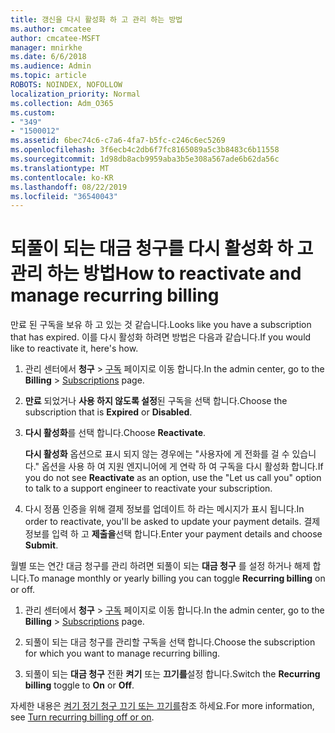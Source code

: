 ```yaml
---
title: 갱신을 다시 활성화 하 고 관리 하는 방법
ms.author: cmcatee
author: cmcatee-MSFT
manager: mnirkhe
ms.date: 6/6/2018
ms.audience: Admin
ms.topic: article
ROBOTS: NOINDEX, NOFOLLOW
localization_priority: Normal
ms.collection: Adm_O365
ms.custom:
- "349"
- "1500012"
ms.assetid: 6bec74c6-c7a6-4fa7-b5fc-c246c6ec5269
ms.openlocfilehash: 3f6ecb4c2db6f7fc8165089a5c3b8483c6b11558
ms.sourcegitcommit: 1d98db8acb9959aba3b5e308a567ade6b62da56c
ms.translationtype: MT
ms.contentlocale: ko-KR
ms.lasthandoff: 08/22/2019
ms.locfileid: "36540043"
---
```

# <a name="how-to-reactivate-and-manage-recurring-billing"></a><span data-ttu-id="901d2-102">되풀이 되는 대금 청구를 다시 활성화 하 고 관리 하는 방법</span><span class="sxs-lookup"><span data-stu-id="901d2-102">How to reactivate and manage recurring billing</span></span>

<span data-ttu-id="901d2-103">만료 된 구독을 보유 하 고 있는 것 같습니다.</span><span class="sxs-lookup"><span data-stu-id="901d2-103">Looks like you have a subscription that has expired.</span></span> <span data-ttu-id="901d2-104">이를 다시 활성화 하려면 방법은 다음과 같습니다.</span><span class="sxs-lookup"><span data-stu-id="901d2-104">If you would like to reactivate it, here's how.</span></span>
  
1. <span data-ttu-id="901d2-105">관리 센터에서 **청구** \> [구독](https://go.microsoft.com/fwlink/p/?linkid=842054) 페이지로 이동 합니다.</span><span class="sxs-lookup"><span data-stu-id="901d2-105">In the admin center, go to the **Billing** \> [Subscriptions](https://go.microsoft.com/fwlink/p/?linkid=842054) page.</span></span>

2. <span data-ttu-id="901d2-106">**만료** 되었거나 **사용 하지 않도록 설정**된 구독을 선택 합니다.</span><span class="sxs-lookup"><span data-stu-id="901d2-106">Choose the subscription that is **Expired** or **Disabled**.</span></span>

3. <span data-ttu-id="901d2-107">**다시 활성화**를 선택 합니다.</span><span class="sxs-lookup"><span data-stu-id="901d2-107">Choose **Reactivate**.</span></span>

    <span data-ttu-id="901d2-108">**다시 활성화** 옵션으로 표시 되지 않는 경우에는 "사용자에 게 전화를 걸 수 있습니다." 옵션을 사용 하 여 지원 엔지니어에 게 연락 하 여 구독을 다시 활성화 합니다.</span><span class="sxs-lookup"><span data-stu-id="901d2-108">If you do not see **Reactivate** as an option, use the "Let us call you" option to talk to a support engineer to reactivate your subscription.</span></span>

4. <span data-ttu-id="901d2-109">다시 정품 인증을 위해 결제 정보를 업데이트 하 라는 메시지가 표시 됩니다.</span><span class="sxs-lookup"><span data-stu-id="901d2-109">In order to reactivate, you'll be asked to update your payment details.</span></span> <span data-ttu-id="901d2-110">결제 정보를 입력 하 고 **제출을**선택 합니다.</span><span class="sxs-lookup"><span data-stu-id="901d2-110">Enter your payment details and choose **Submit**.</span></span>

<span data-ttu-id="901d2-111">월별 또는 연간 대금 청구를 관리 하려면 되풀이 되는 **대금 청구** 를 설정 하거나 해제 합니다.</span><span class="sxs-lookup"><span data-stu-id="901d2-111">To manage monthly or yearly billing you can toggle **Recurring billing** on or off.</span></span>
  
1. <span data-ttu-id="901d2-112">관리 센터에서 **청구** \> [구독](https://go.microsoft.com/fwlink/p/?linkid=842054) 페이지로 이동 합니다.</span><span class="sxs-lookup"><span data-stu-id="901d2-112">In the admin center, go to the **Billing** \> [Subscriptions](https://go.microsoft.com/fwlink/p/?linkid=842054) page.</span></span>

2. <span data-ttu-id="901d2-113">되풀이 되는 대금 청구를 관리할 구독을 선택 합니다.</span><span class="sxs-lookup"><span data-stu-id="901d2-113">Choose the subscription for which you want to manage recurring billing.</span></span>

3. <span data-ttu-id="901d2-114">되풀이 되는 **대금 청구** 전환 **켜기** 또는 **끄기를**설정 합니다.</span><span class="sxs-lookup"><span data-stu-id="901d2-114">Switch the **Recurring billing** toggle to **On** or **Off**.</span></span>

<span data-ttu-id="901d2-115">자세한 내용은 [켜기 정기 청구 끄기 또는 끄기를](https://docs.microsoft.com/office365/admin/subscriptions-and-billing/renew-your-subscription#turn-recurring-billing-off-or-on)참조 하세요.</span><span class="sxs-lookup"><span data-stu-id="901d2-115">For more information, see [Turn recurring billing off or on](https://docs.microsoft.com/office365/admin/subscriptions-and-billing/renew-your-subscription#turn-recurring-billing-off-or-on).</span></span>